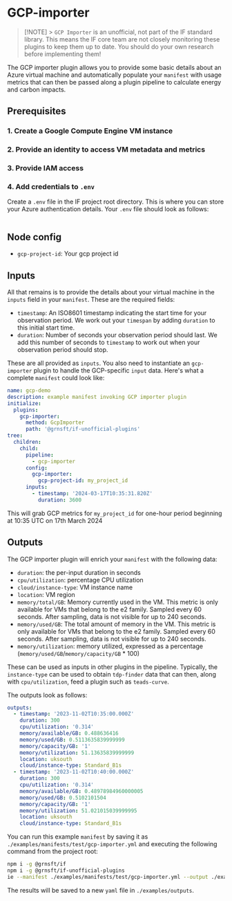 # GCP-importer

> [!NOTE] > `GCP Importer` is an unofficial, not part of the IF standard library. This means the IF core team are not closely monitoring these plugins to keep them up to date. You should do your own research before implementing them!

The GCP importer plugin allows you to provide some basic details about an Azure virtual machine and automatically populate your `manifest` with usage metrics that can then be passed along a plugin pipeline to calculate energy and carbon impacts.

## Prerequisites

### 1. Create a Google Compute Engine VM instance


### 2. Provide an identity to access VM metadata and metrics


### 3. Provide IAM access


### 4. Add credentials to `.env`

Create a `.env` file in the IF project root directory. This is where you can store your Azure authentication details. Your `.env` file should look as follows:

```txt

```

## Node config
- `gcp-project-id`: Your gcp project id

## Inputs

All that remains is to provide the details about your virtual machine in the `inputs` field in your `manifest`.
These are the required fields:

- `timestamp`: An ISO8601 timestamp indicating the start time for your observation period. We work out your `timespan` by adding `duration` to this initial start time.
- `duration`: Number of seconds your observation period should last. We add this number of seconds to `timestamp` to work out when your observation period should stop.

These are all provided as `inputs`. You also need to instantiate an `gcp-importer` plugin to handle the GCP-specific `input` data. Here's what a complete `manifest` could look like:

```yaml
name: gcp-demo
description: example manifest invoking GCP importer plugin
initialize:
  plugins:
    gcp-importer:
      method: GcpImporter
      path: '@grnsft/if-unofficial-plugins'
tree:
  children:
    child:
      pipeline:
        - gcp-importer
      config:
        gcp-importer:
          gcp-project-id: my_project_id
      inputs:
        - timestamp: '2024-03-17T10:35:31.820Z'
          duration: 3600
```

This will grab GCP metrics for `my_project_id` for one-hour period beginning at 10:35 UTC on 17th March 2024

## Outputs

The GCP importer plugin will enrich your `manifest` with the following data:

- `duration`: the per-input duration in seconds
- `cpu/utilization`: percentage CPU utilization
- `cloud/instance-type`: VM instance name
- `location`: VM region
- `memory/total/GB`: Memory currently used in the VM. This metric is only available for VMs that belong to the e2 family. Sampled every 60 seconds. After sampling, data is not visible for up to 240 seconds.
- `memory/used/GB`: The total amount of memory in the VM. This metric is only available for VMs that belong to the e2 family. Sampled every 60 seconds. After sampling, data is not visible for up to 240 seconds.
- `memory/utilization`: memory utilized, expressed as a percentage (`memory/used/GB`/`memory/capacity/GB` * 100)

These can be used as inputs in other plugins in the pipeline. Typically, the `instance-type` can be used to obtain `tdp-finder` data that can then, along with `cpu/utilization`, feed a plugin such as `teads-curve`.

The outputs look as follows:

```yaml
outputs:
  - timestamp: '2023-11-02T10:35:00.000Z'
    duration: 300
    cpu/utilization: '0.314'
    memory/available/GB: 0.488636416
    memory/used/GB: 0.5113635839999999
    memory/capacity/GB: '1'
    memory/utilization: 51.13635839999999
    location: uksouth
    cloud/instance-type: Standard_B1s
  - timestamp: '2023-11-02T10:40:00.000Z'
    duration: 300
    cpu/utilization: '0.314'
    memory/available/GB: 0.48978984960000005
    memory/used/GB: 0.5102101504
    memory/capacity/GB: '1'
    memory/utilization: 51.021015039999995
    location: uksouth
    cloud/instance-type: Standard_B1s
```

You can run this example `manifest` by saving it as `./examples/manifests/test/gcp-importer.yml` and executing the following command from the project root:

```sh
npm i -g @grnsft/if
npm i -g @grnsft/if-unofficial-plugins
ie --manifest ./examples/manifests/test/gcp-importer.yml --output ./examples/outputs/gcp-importer.yml
```

The results will be saved to a new `yaml` file in `./examples/outputs`.
